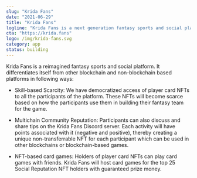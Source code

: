 ```yaml
---
slug: "Krida Fans"
date: "2021-06-29"
title: "Krida Fans"
logline: "Krida Fans is a next generation fantasy sports and social platform built on the Solana blockchain."
cta: "https://krida.fans"
logo: /img/krida-fans.svg
category: app
status: building
---
```


Krida Fans is a reimagined fantasy sports and social platform. It differentiates itself from other blockchain and non-blockchain based platforms in following ways:

- Skill-based Scarcity: We have democratized access of player card NFTs to all the participants of the platform. These NFTs will become scarce based on how the participants use them in building their fantasy team for the game.

- Multichain Community Reputation: Participants can also discuss and share tips on the Krida Fans Discord server. Each activity will have points associated with it (negative and positive), thereby creating a unique non-transferrable NFT for each participant which can be used in other blockchains or blockchain-based games.

- NFT-based card games: Holders of player card NFTs can play card games with friends. Krida Fans will host card games for the top 25 Social Reputation NFT holders with guaranteed prize money.
